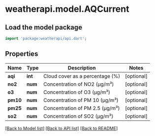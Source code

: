 # weatherapi.model.AQCurrent

## Load the model package
```dart
import 'package:weatherapi/api.dart';
```

## Properties
Name | Type | Description | Notes
------------ | ------------- | ------------- | -------------
**aqi** | **int** | Cloud cover as a percentage (%) | [optional] 
**no2** | **num** | Concentration of NO2 (µg/m³) | [optional] 
**o3** | **num** | Concentration of O3 (µg/m³) | [optional] 
**pm10** | **num** | Concentration of PM 10 (µg/m³) | [optional] 
**pm25** | **num** | Concentration of PM 2.5 (µg/m³) | [optional] 
**so2** | **num** | Concentration of SO2 (µg/m³) | [optional] 

[[Back to Model list]](../README.md#documentation-for-models) [[Back to API list]](../README.md#documentation-for-api-endpoints) [[Back to README]](../README.md)


